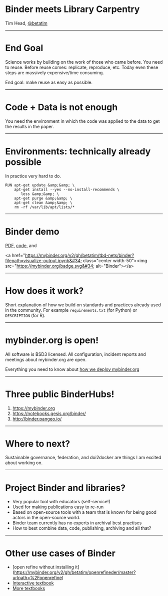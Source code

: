 # Binder meets Library Carpentry

Tim Head, [@betatim](https://twitter.com/betatim)

---

# End Goal

Science works by building on the work of those who came before. You need to reuse. Before reuse comes: replicate, reproduce, etc. Today even these steps are massively expensive/time consuming.

End goal: make reuse as easy as possible.

---

# Code + Data is not enough

You need the environment in which the code was applied to the data to get the results in the paper.

---

# Environments: technically already possible

In practice very hard to do.

```
RUN apt-get update &amp;&amp; \
    apt-get install --yes --no-install-recommends \
       less &amp;&amp; \
    apt-get purge &amp;&amp; \
    apt-get clean &amp;&amp; \
    rm -rf /var/lib/apt/lists/*
```

---

# Binder demo

[PDF](https://arxiv.org/abs/1803.05268), [code](https://github.com/davidmascharka/tbd-nets), and

&lt;a href=&#34;https://mybinder.org/v2/gh/betatim/tbd-nets/binder?filepath=visualize-output.ipynb&#34; class=&#34;center width-50&#34;&gt;&lt;img src=&#34;https://mybinder.org/badge.svg&#34; alt=&#34;Binder&#34;&gt;&lt;/a&gt;

---

# How does it work?

Short explanation of how we build on standards and practices already used in the community. For example `requirements.txt` (for Python) or `DESCRIPTION` (for R).

---

# mybinder.org is open!

All software is BSD3 licensed. All configuration, incident reports and meetings about mybinder.org are open.

Everything you need to know about [how we deploy mybinder.org](https://github.com/jupyterhub/mybinder.org-deploy/)

---

# Three public BinderHubs!

1. https://mybinder.org
2. https://notebooks.gesis.org/binder/
3. http://binder.pangeo.io/

---

# Where to next?

Sustainable governance, federation, and doi2docker are things I am excited about working on.

---

# Project Binder and libraries?

* Very popular tool with educators (self-service!)
* Used for making publications easy to re-run
* Based on open-source tools with a team that is known for being good actors in the open-source world.
* Binder team currently has no experts in archival best practises
* How to best combine data, code, publishing, archiving and all that?

---

# Other use cases of Binder

* [open refine without installing it] (https://mybinder.org/v2/gh/betatim/openrefineder/master?urlpath=%2Fopenrefine)
* [Interactive textbook](https://eng.libretexts.org/Textbook_Maps/Computer_Science/Map%3A_Python_for_Everybody_(Severance)/4%3A_Functions/4.04%3A_Random_numbers)
* [More textbooks](https://www.inferentialthinking.com/chapters/03/2/Names)
